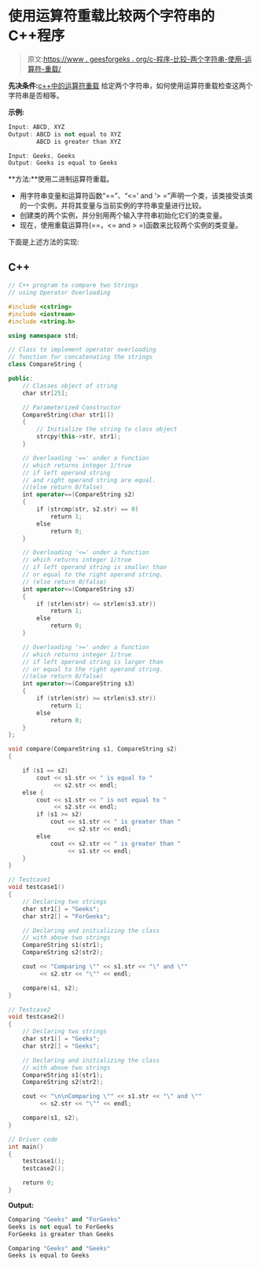 # 使用运算符重载比较两个字符串的 C++程序

> 原文:[https://www . geesforgeks . org/c-程序-比较-两个字符串-使用-运算符-重载/](https://www.geeksforgeeks.org/c-program-to-compare-two-strings-using-operator-overloading/)

**先决条件:**[c++中的运算符重载](https://www.geeksforgeeks.org/operator-overloading-c/)
给定两个字符串，如何使用运算符重载检查这两个字符串是否相等。

**示例:**

```cpp
Input: ABCD, XYZ
Output: ABCD is not equal to XYZ
        ABCD is greater than XYZ

Input: Geeks, Geeks
Output: Geeks is equal to Geeks
```

**方法:**使用二进制运算符重载。

*   用字符串变量和运算符函数“==”、“<=’ and ‘> =”声明一个类，该类接受该类的一个实例，并将其变量与当前实例的字符串变量进行比较。
*   创建类的两个实例，并分别用两个输入字符串初始化它们的类变量。
*   现在，使用重载运算符(==，<= and > =)函数来比较两个实例的类变量。

下面是上述方法的实现:

## C++

```cpp
// C++ program to compare two Strings
// using Operator Overloading

#include <cstring>
#include <iostream>
#include <string.h>

using namespace std;

// Class to implement operator overloading
// function for concatenating the strings
class CompareString {

public:
    // Classes object of string
    char str[25];

    // Parameterized Constructor
    CompareString(char str1[])
    {
        // Initialize the string to class object
        strcpy(this->str, str1);
    }

    // Overloading '==' under a function
    // which returns integer 1/true
    // if left operand string
    // and right operand string are equal.
    //(else return 0/false)
    int operator==(CompareString s2)
    {
        if (strcmp(str, s2.str) == 0)
            return 1;
        else
            return 0;
    }

    // Overloading '<=' under a function
    // which returns integer 1/true
    // if left operand string is smaller than
    // or equal to the right operand string.
    // (else return 0/false)
    int operator<=(CompareString s3)
    {
        if (strlen(str) <= strlen(s3.str))
            return 1;
        else
            return 0;
    }

    // Overloading '>=' under a function
    // which returns integer 1/true
    // if left operand string is larger than
    // or equal to the right operand string.
    //(else return 0/false)
    int operator>=(CompareString s3)
    {
        if (strlen(str) >= strlen(s3.str))
            return 1;
        else
            return 0;
    }
};

void compare(CompareString s1, CompareString s2)
{

    if (s1 == s2)
        cout << s1.str << " is equal to "
             << s2.str << endl;
    else {
        cout << s1.str << " is not equal to "
             << s2.str << endl;
        if (s1 >= s2)
            cout << s1.str << " is greater than "
                 << s2.str << endl;
        else
            cout << s2.str << " is greater than "
                 << s1.str << endl;
    }
}

// Testcase1
void testcase1()
{
    // Declaring two strings
    char str1[] = "Geeks";
    char str2[] = "ForGeeks";

    // Declaring and initializing the class
    // with above two strings
    CompareString s1(str1);
    CompareString s2(str2);

    cout << "Comparing \"" << s1.str << "\" and \""
         << s2.str << "\"" << endl;

    compare(s1, s2);
}

// Testcase2
void testcase2()
{
    // Declaring two strings
    char str1[] = "Geeks";
    char str2[] = "Geeks";

    // Declaring and initializing the class
    // with above two strings
    CompareString s1(str1);
    CompareString s2(str2);

    cout << "\n\nComparing \"" << s1.str << "\" and \""
         << s2.str << "\"" << endl;

    compare(s1, s2);
}

// Driver code
int main()
{
    testcase1();
    testcase2();

    return 0;
}
```

**Output:** 

```cpp
Comparing "Geeks" and "ForGeeks"
Geeks is not equal to ForGeeks
ForGeeks is greater than Geeks

Comparing "Geeks" and "Geeks"
Geeks is equal to Geeks
```